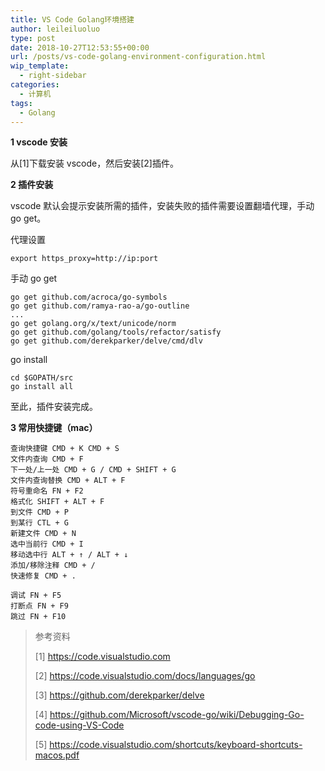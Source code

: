 ```yaml
---
title: VS Code Golang环境搭建
author: leileiluoluo
type: post
date: 2018-10-27T12:53:55+00:00
url: /posts/vs-code-golang-environment-configuration.html
wip_template:
  - right-sidebar
categories:
  - 计算机
tags:
  - Golang
---
```


**1 vscode 安装**

从[1]下载安装 vscode，然后安装[2]插件。

**2 插件安装**

vscode 默认会提示安装所需的插件，安装失败的插件需要设置翻墙代理，手动 go get。

代理设置

```
export https_proxy=http://ip:port
```

手动 go get

```
go get github.com/acroca/go-symbols
go get github.com/ramya-rao-a/go-outline
...
go get golang.org/x/text/unicode/norm
go get github.com/golang/tools/refactor/satisfy
go get github.com/derekparker/delve/cmd/dlv
```

go install

```
cd $GOPATH/src
go install all
```

至此，插件安装完成。

**3 常用快捷键（mac）**

```
查询快捷键 CMD + K CMD + S
文件内查询 CMD + F
下一处/上一处 CMD + G / CMD + SHIFT + G
文件内查询替换 CMD + ALT + F
符号重命名 FN + F2
格式化 SHIFT + ALT + F
到文件 CMD + P
到某行 CTL + G
新建文件 CMD + N
选中当前行 CMD + I
移动选中行 ALT + ↑ / ALT + ↓
添加/移除注释 CMD + /
快速修复 CMD + .

调试 FN + F5
打断点 FN + F9
跳过 FN + F10
```

> 参考资料
>
> [1] <https://code.visualstudio.com>
>
> [2] <https://code.visualstudio.com/docs/languages/go>
>
> [3] <https://github.com/derekparker/delve>
>
> [4] <https://github.com/Microsoft/vscode-go/wiki/Debugging-Go-code-using-VS-Code>
>
> [5] <https://code.visualstudio.com/shortcuts/keyboard-shortcuts-macos.pdf>
